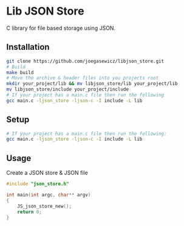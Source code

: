 # Lib JSON Store
C library for file based storage using JSON.

## Installation
```bash
git clone https://github.com/joegasewicz/libjson_store.git
# Build
make build
# Move the archive & header files into you projects root
mkdir your_project/lib && mv libjson_store/lib your_project/lib
mv libjson_store/include your_project/include
# If your project has a main.c file then run the following 
gcc main.c -ljson_store -ljson-c -I include -L lib
```

## Setup
```bash
# If your project has a main.c file then run the following:
gcc main.c -ljson_store -ljson-c -I include -L lib
```

## Usage
Create a JSON store & JSON file
```c
#include "json_store.h"

int main(int argc, char** argv)
{
    JS_json_store_new();
    return 0;
}
```